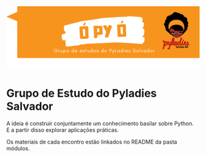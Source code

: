 
<img src="imagens/bemvindas.png">

# Grupo de Estudo do Pyladies Salvador

A ideia é construir conjuntamente um conhecimento basilar sobre Python.<br> 
E a partir disso explorar aplicações práticas.

Os materiais de cada encontro estão linkados no README da pasta módulos.
